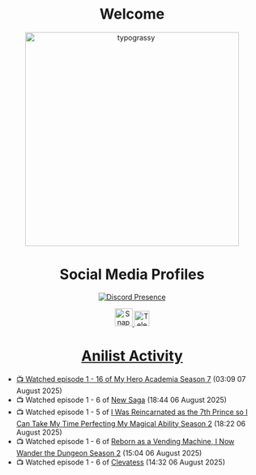 <div align="center">

# Welcome
<a href="https://github.com/kawarimidoll/typograssy">
    <img alt="typograssy" src="https://typograssy.deno.dev/api?text=%E3%82%88%E3%81%86%E3%81%93%E3%81%9D%E3%81%BF%E3%81%AA%E3%81%95%E3%82%93%20-%20Sheby--&&l0=none&l1=82d9d0&l2=027353&l3=038c4c&l4=01402e&bg=none&frame=none&speed=100&comment=" width="421.99">
</a>

</div>

<div align="center">

# Social Media Profiles

[![Discord Presence](https://lanyard.cnrad.dev/api/612532963938271232)](https://discord.com/users/612532963938271232)


<a href="https://www.snapchat.com/add/a.sheby" title="Snapchat Profile">
    <img src="https://www.freepnglogos.com/uploads/snapchat-logo-png-0.png" width="35" alt="Snapchat Logo" />


<a href="https://t.me/ASheby" title="Telegram Profile">
    <img src="https://www.freepnglogos.com/uploads/telegram-logo-png-0.png" width="30" alt="Telegram Logo" />


</div>

<div align="center">

# Anilist Activity

</div>

<!-- ANILIST_ACTIVITY:start -->

-   📺 Watched episode 1 - 16 of [My Hero Academia Season 7](https://anilist.co/anime/163139) (03:09 07 August 2025)
-   📺 Watched episode 1 - 6 of [New Saga](https://anilist.co/anime/155838) (18:44 06 August 2025)
-   📺 Watched episode 1 - 5 of [I Was Reincarnated as the 7th Prince so I Can Take My Time Perfecting My Magical Ability Season 2](https://anilist.co/anime/178090) (18:22 06 August 2025)
-   📺 Watched episode 1 - 6 of [Reborn as a Vending Machine, I Now Wander the Dungeon Season 2](https://anilist.co/anime/169440) (15:04 06 August 2025)
-   📺 Watched episode 1 - 6 of [Clevatess](https://anilist.co/anime/178869) (14:32 06 August 2025)

<!-- ANILIST_ACTIVITY:end -->
